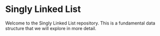 # Singly Linked List

Welcome to the Singly Linked List repository. This is a fundamental data structure that we will explore in more detail.
